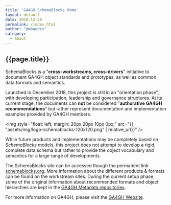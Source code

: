 ```yaml
---
title: 'GA4GH SchemaBlocks Home'
layout: default
date: 2018-12-20
permalink: /index.html
author: "@mbaudis"
category:
  - about
---
```


## {{page.title}}

SchemaBlocks is a "__cross-workstreams, cross-drivers__" initiative to document GA4GH object standards and prototypes, as well as common data formats and semantics.

Launched in December 2018, this project is still in an "orientation phase", with developing participation, leadership and governance structures. At its current stage, the documents can __not__ be considered "__authorative GA4GH recommendations__" but rather represent documentation and implementation examples provided by GA4GH members.

<img style="float: left; margin: 20px 20px 10px 0px;" src="{{ "assets/img/logo-schemablocks-120x120.png" | relative_url}}" />

While future products and implementations may be completely based on _SchemaBlocks_ models, this project does not attempt to develop a rigid, complete data schema but rather to provide the object vocabulary and semantics for a large range of developments.

The SchemaBlocks site can be accessed though the permanent link [schemablocks.org](http://schemablocks.org). More information about the different products & formats can be found on the workstream sites. During the current setup phase, some of the original information about recommended formats and object hierarchies are kept in the [GA4GH Metadata repositories](http://ga4gh-metadata.github.io).

For more information on GA4GH, please visit the [GA4GH Website](https://ga4gh.org).


